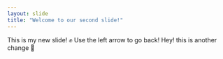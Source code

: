```yaml
---
layout: slide
title: "Welcome to our second slide!"
---
```

This is my new slide! ✊
Use the left arrow to go back!
Hey! this is another change :tada: 
